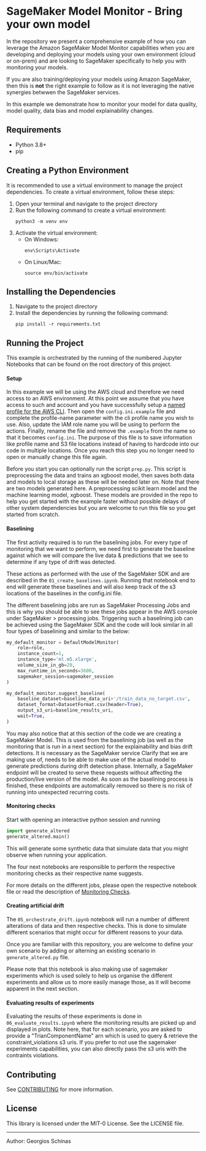 # SageMaker Model Monitor - Bring your own model

In the repository we present a comprehensive example of how you can leverage the Amazon SageMaker Model Monitor capabilities when you are developing and deploying your models using your own environment (cloud or on-prem) and are looking to SageMaker specifically to help you with monitoring your models.

If you are also training/deploying your models using Amazon SageMaker, then this is **not** the right example to follow as it is not leveraging the native synergies betwwen the SageMaker services. 

In this example we demonstrate how to monitor your model for data quality, model quality, data bias and model explainability changes. 


## Requirements
- Python 3.8+
- pip

## Creating a Python Environment
It is recommended to use a virtual environment to manage the project dependencies. To create a virtual environment, follow these steps:

1. Open your terminal and navigate to the project directory
2. Run the following command to create a virtual environment:
    ```
    python3 -m venv env
    ```
3. Activate the virtual environment:
    - On Windows:
        ```
        env\Scripts\Activate
        ```
    - On Linux/Mac:
        ```
        source env/bin/activate
        ```

## Installing the Dependencies

1. Navigate to the project directory
2. Install the dependencies by running the following command:
    ```
    pip install -r requirements.txt
    ```

## Running the Project

This example is orchestrated by the running of the numbered Jupyter Notebooks that can be found on the root directory of this project. 

#### Setup

In this example we will be using the AWS cloud and therefore we need access to an AWS environment. At this point we assume that you have access to such and account and you have successfully setup a [named profile for the AWS CLI](https://docs.aws.amazon.com/cli/latest/userguide/cli-configure-profiles.html). 
Then open the `config.ini.example` file and complete the profile-name parameter with the cli profile name you wish to use. Also, update the IAM role name you will be using to perform the actions. 
Finally, rename the file and remove the `.example` from the name so that it becomes `config.ini`. 
The purpose of this file is to save information like profile name and S3 file locations instead of having to hardcode into our code in multiple locations. Once you reach this step you no longer need to open or manually change this file again.

Before you start you can optionally run the script `prep.py`. This script is preprocessing the data and trains an xgboost model, then saves both data and models to local storage as these will be needed later on. Note that there are two models generated here. 
A preprocessing scikit learn model and the machine learning model, xgboost. These models are provided in the repo to help you get started with the example faster without possible delays of other system dependencies but you are welcome to run this file so you get started from scratch. 

#### Baselining

The first activity required is to run the baselining jobs. For every type of monitoring that we want to perform, we need first to generate the baseline against which we will compare the live data & predictions that we see to determine if any type of drift was detected.

These actions as performed with the use of the SageMaker SDK and are described in the `01_create_baselines.ipynb`. Running that notebook end to end will generate these baselines and will also keep track of the s3 locations of the baselines in the config.ini file. 

The different baselining jobs are run as SageMaker Processing Jobs and this is why you should be able to see these jobs appear in the AWS console under SageMaker > processing jobs. Triggering such a baselining job can be achieved using the SageMaker SDK and the code will look similar in all four types of baselining and similar to the below:

```python
my_default_monitor = DefaultModelMonitor(
    role=role,
    instance_count=1,
    instance_type='ml.m5.xlarge',
    volume_size_in_gb=20,
    max_runtime_in_seconds=3600,
    sagemaker_session=sagemaker_session
)

my_default_monitor.suggest_baseline(
    baseline_dataset=baseline_data_uri+'/train_data_no_target.csv',
    dataset_format=DatasetFormat.csv(header=True),
    output_s3_uri=baseline_results_uri,
    wait=True,
)
```

You may also notice that at this section of the code we are creating a SageMaker Model. This is used from the baselining job (as well as the monitoring that is run in a next section) for the explainability and bias drift detections. It is necessary as the SageMaker service Clarify that we are making use of, needs to be able to make use of the actual model to generate predictions during drift detection phase. Internally, a SageMaker endpoint will be created to serve these requests without affecting the production/live version of the model. As soon as the baselining process is finished, these endpoints are automatically removed so there is no risk of running into unexpected recurring costs. 

#### Monitoring checks

Start with opening an interactive python session and running 
```python 
import generate_altered
generate_altered.main()
```

This will generate some synthetic data that simulate data that you might observe when running your application.

The four next notebooks are responsible to perform the respective monitoring checks as their respective name suggests. 

For more details on the different jobs, please open the respective notebook file or read the description of [Monitoring Checks](MonitoringChecks.md).


#### Creating artificial drift

The `05_orchestrate_drift.ipynb` notebook will run a number of different alterations of data and then respective checks. This is done to simulate different scenarios that might occur for different reasons to your data. 

Once you are familiar with this repository, you are welcome to define your own scenario by adding or alterning an existing scenario in `generate_altered.py` file.

Please note that this notebook is also making use of sagemaker experiments which is used solely to help us organise the different experiments and allow us to more easily manage those, as it will become apparent in the next section. 

#### Evaluating results of experiments

Evaluating the results of these experiments is done in `06_evaluate_results.ipynb` where the monitoring results are picked up and displayed in plots. Note here, that for each scenario, you are asked to provide a "TrianComponentName" arn which is used to query & retrieve the constraint_violations s3 uris. If you prefer to not use the sagemaker experiments capabilities, you can also directly pass the s3 uris with the contraints violations. 

## Contributing

See [CONTRIBUTING](CONTRIBUTING.md#security-issue-notifications) for more information.

## License

This library is licensed under the MIT-0 License. See the LICENSE file.

----

Author: Georgios Schinas